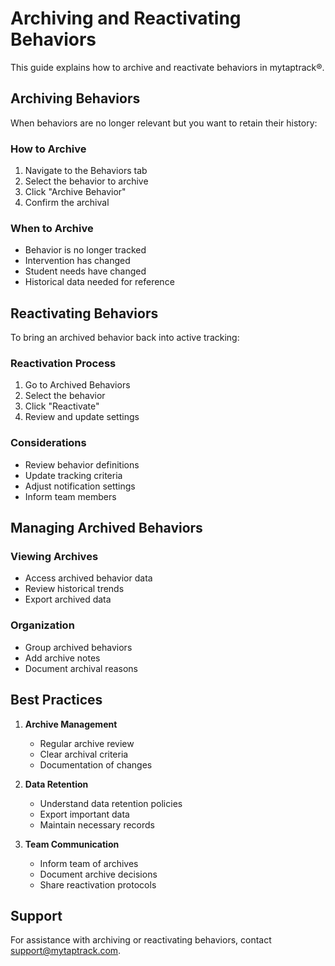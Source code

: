 # Archiving and Reactivating Behaviors

This guide explains how to archive and reactivate behaviors in mytaptrack®.

## Archiving Behaviors

When behaviors are no longer relevant but you want to retain their history:

### How to Archive

1. Navigate to the Behaviors tab
2. Select the behavior to archive
3. Click "Archive Behavior"
4. Confirm the archival

### When to Archive

- Behavior is no longer tracked
- Intervention has changed
- Student needs have changed
- Historical data needed for reference

## Reactivating Behaviors

To bring an archived behavior back into active tracking:

### Reactivation Process

1. Go to Archived Behaviors
2. Select the behavior
3. Click "Reactivate"
4. Review and update settings

### Considerations

- Review behavior definitions
- Update tracking criteria
- Adjust notification settings
- Inform team members

## Managing Archived Behaviors

### Viewing Archives
- Access archived behavior data
- Review historical trends
- Export archived data

### Organization
- Group archived behaviors
- Add archive notes
- Document archival reasons

## Best Practices

1. **Archive Management**
   - Regular archive review
   - Clear archival criteria
   - Documentation of changes

2. **Data Retention**
   - Understand data retention policies
   - Export important data
   - Maintain necessary records

3. **Team Communication**
   - Inform team of archives
   - Document archive decisions
   - Share reactivation protocols

## Support

For assistance with archiving or reactivating behaviors, contact support@mytaptrack.com.